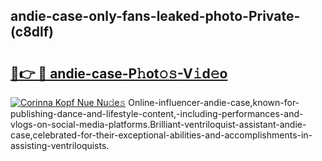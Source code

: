 ## andie-case-only-fans​-leaked-photo​-Private-(c8dlf)


# <h2><a href="https://mediaupload.pro?title=andie-case&ref=git">🔗👉 🔴 andie-case-P𝚑ot𝚘𝚜-V𝚒d𝚎o</a></h2>

[![Corinna Kopf Nue Nu𝚍e𝚜](https://i.imgur.com/0qMVB7G.gif)](https://mediaupload.pro?title=andie-case&ref=git)
Online-influencer-andie-case,known-for-publishing-dance-and-lifestyle-content,-including-performances-and-vlogs-on-social-media-platforms.Brilliant-ventriloquist-assistant-andie-case,celebrated-for-their-exceptional-abilities-and-accomplishments-in-assisting-ventriloquists.  